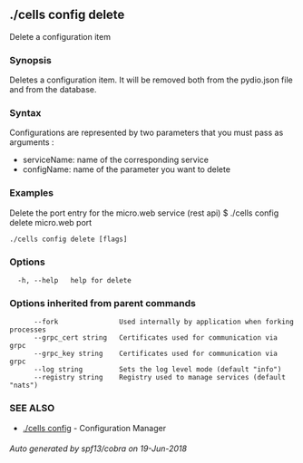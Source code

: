 ## ./cells config delete

Delete a configuration item

### Synopsis

Deletes a configuration item. It will be removed both from the pydio.json file and from the database.

### Syntax

Configurations are represented by two parameters that you must pass as arguments :
- serviceName: name of the corresponding service
- configName: name of the parameter you want to delete

### Examples

Delete the port entry for the micro.web service (rest api)
$ ./cells config delete micro.web port



```
./cells config delete [flags]
```

### Options

```
  -h, --help   help for delete
```

### Options inherited from parent commands

```
      --fork               Used internally by application when forking processes
      --grpc_cert string   Certificates used for communication via grpc
      --grpc_key string    Certificates used for communication via grpc
      --log string         Sets the log level mode (default "info")
      --registry string    Registry used to manage services (default "nats")
```

### SEE ALSO

* [./cells config](./cells-config)	 - Configuration Manager

###### Auto generated by spf13/cobra on 19-Jun-2018
